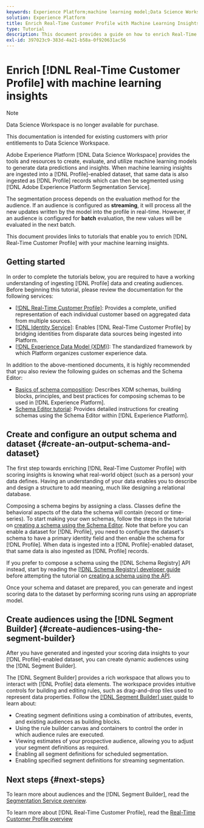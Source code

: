 ```yaml
---
keywords: Experience Platform;machine learning model;Data Science Workspace;Real-Time Customer Profile;popular topics;machine learning insights
solution: Experience Platform
title: Enrich Real-Time Customer Profile with Machine Learning Insights
type: Tutorial
description: This document provides a guide on how to enrich Real-Time Customer Profile with machine learning insights.
exl-id: 397023c9-383d-4a21-b58a-0f920631ac56
---
```

# Enrich [!DNL Real-Time Customer Profile] with machine learning insights

>[!NOTE]
>
>Data Science Workspace is no longer available for purchase.
>
>This documentation is intended for existing customers with prior entitlements to Data Science Workspace.

Adobe Experience Platform [!DNL Data Science Workspace] provides the tools and resources to create, evaluate, and utilize machine learning models to generate data predictions and insights. When machine learning insights are ingested into a [!DNL Profile]-enabled dataset, that same data is also ingested as [!DNL Profile] records which can then be segmented using [!DNL Adobe Experience Platform Segmentation Service]. 

The segmentation process depends on the evaluation method for the audience. If an audience is configured as **streaming**, it will process all the new updates written by the model into the profile in real-time. However, if an audience is configured for **batch** evaluation, the new values will be evaluated in the next batch.

This document provides links to tutorials that enable you to enrich [!DNL Real-Time Customer Profile] with your machine learning insights.

## Getting started

In order to complete the tutorials below, you are required to have a working understanding of ingesting [!DNL Profile] data and creating audiences. Before beginning this tutorial, please review the documentation for the following services:

- [[!DNL Real-Time Customer Profile]](../../profile/home.md): Provides a complete, unified representation of each individual customer based on aggregated data from multiple sources.
- [[!DNL Identity Service]](../../identity-service/home.md): Enables [!DNL Real-Time Customer Profile] by bridging identities from disparate data sources being ingested into Platform.
- [[!DNL Experience Data Model (XDM)]](../../xdm/home.md): The standardized framework by which Platform organizes customer experience data.

In addition to the above-mentioned documents, it is highly recommended that you also review the following guides on schemas and the Schema Editor:

- [Basics of schema composition](../../xdm/schema/composition.md): Describes XDM schemas, building blocks, principles, and best practices for composing schemas to be used in [!DNL Experience Platform].
- [Schema Editor tutorial](../../xdm/tutorials/create-schema-ui.md): Provides detailed instructions for creating schemas using the Schema Editor within [!DNL Experience Platform].

## Create and configure an output schema and dataset {#create-an-output-schema-and-dataset}

The first step towards enriching [!DNL Real-Time Customer Profile] with scoring insights is knowing what real-world object (such as a person) your data defines. Having an understanding of your data enables you to describe and design a structure to add meaning, much like designing a relational database.

Composing a schema begins by assigning a class. Classes define the behavioral aspects of the data the schema will contain (record or time-series). To start making your own schemas, follow the steps in the tutorial on [creating a schema using the Schema Editor](../../xdm/tutorials/create-schema-ui.md). Note that before you can enable a dataset for [!DNL Profile], you need to configure the dataset's schema to have a primary identity field and then enable the schema for [!DNL Profile]. When data is ingested into a [!DNL Profile]-enabled dataset, that same data is also ingested as [!DNL Profile] records. 

If you prefer to compose a schema using the [!DNL Schema Registry] API instead, start by reading the [[!DNL Schema Registry] developer guide](../../xdm/api/getting-started.md) before attempting the tutorial on [creating a schema using the API](../../xdm/tutorials/create-schema-api.md).

Once your schema and dataset are prepared, you can generate and ingest scoring data to the dataset by performing scoring runs using an appropriate model.

## Create audiences using the [!DNL Segment Builder] {#create-audiences-using-the-segment-builder}

After you have generated and ingested your scoring data insights to your [!DNL Profile]-enabled dataset, you can create dynamic audiences using the [!DNL Segment Builder]. 

The [!DNL Segment Builder] provides a rich workspace that allows you to interact with [!DNL Profile] data elements. The workspace provides intuitive controls for building and editing rules, such as drag-and-drop tiles used to represent data properties. Follow the [[!DNL Segment Builder] user guide](../../segmentation/ui/segment-builder.md) to learn about:

- Creating segment definitions using a combination of attributes, events, and existing audiences as building blocks.  
- Using the rule builder canvas and containers to control the order in which audience rules are executed.
- Viewing estimates of your prospective audience, allowing you to adjust your segment definitions as required.
- Enabling all segment definitions for scheduled segmentation.
- Enabling specified segment definitions for streaming segmentation.

## Next steps {#next-steps}

To learn more about audiences and the [!DNL Segment Builder], read the [Segmentation Service overview](../../segmentation/home.md).

To learn more about [!DNL Real-Time Customer Profile], read the [Real-Time Customer Profile overview](../../profile/home.md)
